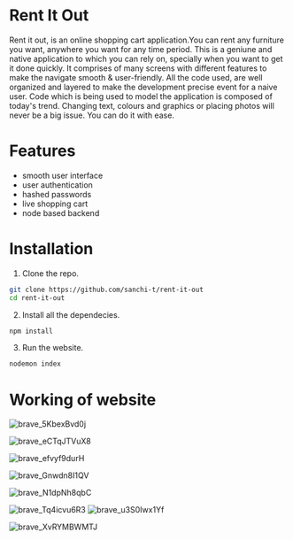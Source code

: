 # Rent It Out

Rent it out, is an online shopping cart application.You can rent any furniture you want, anywhere you want for any time period. This is a geniune and native application to which you can rely on, specially when you want to get it done quickly. It comprises of many screens with different features to make the navigate smooth & user-friendly. All the code used, are well organized and layered to make the development precise event for a naive user. Code which is being used to model the application is composed of today's trend. Changing text, colours and graphics or placing photos will never be a big issue. You can do it with ease. 




# Features
- smooth user interface
- user authentication 
- hashed passwords
- live shopping cart
- node based backend



# Installation

1. Clone the repo.
```sh
git clone https://github.com/sanchi-t/rent-it-out
cd rent-it-out
```
2. Install all the dependecies.
```sh
npm install
```

3. Run the website.
```sh
nodemon index
```




# Working of website
![brave_5KbexBvd0j](https://user-images.githubusercontent.com/98596642/210036372-dec42ac0-2f34-4311-a1bf-db8ee5ab5988.png)

![brave_eCTqJTVuX8](https://user-images.githubusercontent.com/98596642/210036366-dd0d3f26-9865-475e-b592-1279778e1d9f.png)

![brave_efvyf9durH](https://user-images.githubusercontent.com/98596642/210036358-b09c6539-18a2-48b6-8106-f59cda93bb94.png)

![brave_Gnwdn8I1QV](https://user-images.githubusercontent.com/98596642/210036348-40ed0b2b-629b-4f01-b18a-2da932c5f5fd.png)

![brave_N1dpNh8qbC](https://user-images.githubusercontent.com/98596642/210036340-ae354ae1-79c8-484d-a9fa-b43ec27b11a6.png)

![brave_Tq4icvu6R3](https://user-images.githubusercontent.com/98596642/210036327-72c940cc-bc97-45b3-8983-4d9d3a2569bc.png)
![brave_u3S0Iwx1Yf](https://user-images.githubusercontent.com/98596642/210036318-70b12ffb-6efe-44c4-91cb-e79ebb240433.png)

![brave_XvRYMBWMTJ](https://user-images.githubusercontent.com/98596642/210036296-725ee68c-d9be-479a-8962-1b798ca505cc.png)





